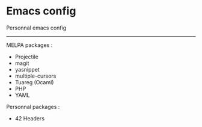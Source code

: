 # Emacs config

Personnal emacs config

---

MELPA packages :

* Projectile
* magit
* yasnippet
* multiple-cursors
* Tuareg (Ocaml)
* PHP
* YAML

Personnal packages :

* 42 Headers
